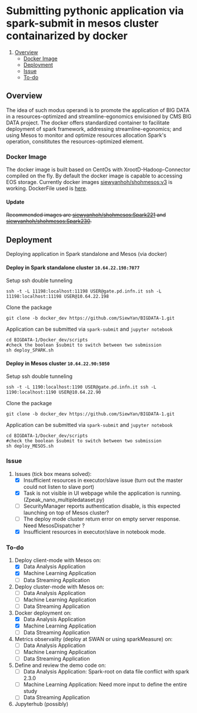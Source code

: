 # Submitting pythonic application via spark-submit in mesos cluster containarized by docker

1. [Overview](#Overview)
   * [Docker Image](#DockerImage)
   * [Deployment](#Deployment)
   * [Issue](#Issue)
   * [To-do](#To-do)

## Overview

   The idea of such modus operandi is to promote the application of BIG DATA in a resources-optimized and streamline-egonomics envisioned by CMS BIG DATA project. The docker offers standardized container to facilitate deployment of spark framework, addressing streamline-egonomics; and using Mesos to monitor and optimize resources allocation Spark's operation, consititutes the resources-optimized element.

### Docker Image

   The docker image is built based on CentOs with XrootD-Hadoop-Connector compiled on the fly. By default the docker image is capable to accessing EOS storage. Currently docker images [siewyanhoh/shohmesos:v3](https://hub.docker.com/r/siewyanhoh/shohmesos/) is working. DockerFile used is [here](https://github.com/SiewYan/BIGDATA-1/blob/docker_dev/Docker_dev/DockerFiles/Dockerfile_v3).

#### Update

   ~~Recommended images are [siewyanhoh/shohmesos:Spark221](https://github.com/SiewYan/BIGDATA-1/blob/docker_dev/Docker_dev/DockerFiles/Dockerfile_221) and [siewyanhoh/shohmesos:Spark230](https://github.com/SiewYan/BIGDATA-1/blob/docker_dev/Docker_dev/DockerFiles/Dockerfile_230_grid).~~

## Deployment

   Deploying application in Spark standalone and Mesos (via docker)

#### Deploy in Spark standalone cluster `10.64.22.198:7077`

   Setup ssh double tunneling
   ```
   ssh -t -L 11198:localhost:11198 USER@gate.pd.infn.it ssh -L 11198:localhost:11198 USER@10.64.22.198
   ```

   Clone the package
   ```
   git clone -b docker_dev https://github.com/SiewYan/BIGDATA-1.git
   ```

   Application can be submitted via `spark-submit` and `jupyter notebook`
   
   ```
   cd BIGDATA-1/Docker_dev/scripts
   #check the boolean $submit to switch between two submission
   sh deploy_SPARK.sh
   ```

#### Deploy in Mesos cluster `10.64.22.90:5050`

   Setup ssh double tunneling
   ```
   ssh -t -L 1190:localhost:1190 USER@gate.pd.infn.it ssh -L 1190:localhost:1190 USER@10.64.22.90
   ```

   Clone the package
   ```
   git clone -b	docker_dev https://github.com/SiewYan/BIGDATA-1.git
   ```

   Application can be submitted	via `spark-submit` and `jupyter notebook`

   ```
   cd BIGDATA-1/Docker_dev/scripts
   #check the boolean $submit to switch	between	two submission
   sh deploy_MESOS.sh
   ```

### Issue

1. Issues (tick box means solved):
   - [x] Insufficient resources in executor/slave issue (turn out the master could not listen to slave port)
   - [x] Task is not visible in UI webpage while the application is running. (Zpeak_nano_multipledataset.py)
   - [ ] SecurityManager reports authentication disable, is this expected launching on top of Mesos cluster?
   - [ ] The deploy mode cluster return error on empty server response. Need MesosDispatcher ? 
   - [x] Insufficient resources in executor/slave in notebook mode.

### To-do

1. Deploy client-mode with Mesos on:
   - [x] Data Analysis Application
   - [x] Machine Learning Application
   - [ ] Data Streaming	Application

2. Deploy cluster-mode with Mesos on:
   - [ ] Data Analysis Application
   - [ ] Machine Learning Application
   - [ ] Data Streaming Application

3. Docker deployment on:
   - [x] Data Analysis Application
   - [x] Machine Learning Application
   - [ ] Data Streaming Application

4. Metrics observality (deploy at SWAN or using sparkMeasure) on:
   - [ ] Data Analysis Application
   - [ ] Machine Learning Application
   - [ ] Data Streaming	Application

5. Define and review the demo code on:
   - [ ] Data Analysis Application: Spark-root on data file conflict with spark 2.3.0
   - [ ] Machine Learning Application: Need more input to define the entire study 
   - [ ] Data Streaming Application

6. Jupyterhub (possibly)